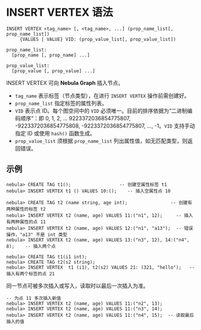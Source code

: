 # INSERT VERTEX 语法

```ngql
INSERT VERTEX <tag_name> [, <tag_name>, ...] (prop_name_list[, prop_name_list])
     {VALUES | VALUE} VID: (prop_value_list[, prop_value_list])

prop_name_list:
  [prop_name [, prop_name] ...]

prop_value_list:
  [prop_value [, prop_value] ...]
```

INSERT VERTEX 可向 **Nebula Graph** 插入节点。

- `tag_name` 表示标签（节点类型），在进行 `INSERT VERTEX` 操作前需创建好。
- `prop_name_list` 指定标签的属性列表。
- `VID` 表示点 ID。每个图空间中的 `VID` 必须唯一。目前的排序依据为“二进制编码顺序“：即 0, 1, 2, ... 9223372036854775807, -9223372036854775808, -9223372036854775807, ..., -1。`VID` 支持手动指定 ID 或使用 `hash()` 函数生成。
- `prop_value_list` 须根据 `prop_name_list` 列出属性值，如无匹配类型，则返回错误。

## 示例

```ngql
nebula> CREATE TAG t1();                  -- 创建空属性标签 t1
nebula> INSERT VERTEX t1 () VALUES 10:();    -- 插入空属性点 10
```

```ngql
nebula> CREATE TAG t2 (name string, age int);                -- 创建有两种属性的标签 t2
nebula> INSERT VERTEX t2 (name, age) VALUES 11:("n1", 12);     -- 插入有两种属性的点 11
nebula> INSERT VERTEX t2 (name, age) VALUES 12:("n1", "a13");  -- 错误操作，"a13" 不是 int 类型
nebula> INSERT VERTEX t2 (name, age) VALUES 13:("n3", 12), 14:("n4", 8);    -- 插入两个点
```

```ngql
nebula> CREATE TAG t1(i1 int);
nebula> CREATE TAG t2(s2 string);
nebula> INSERT VERTEX  t1 (i1), t2(s2) VALUES 21: (321, "hello");   -- 插入有两个标签的点 21
```

同一节点可被多次插入或写入，读取时以最后一次插入为准。

```ngql
-- 为点 11 多次插入新值
nebula> INSERT VERTEX t2 (name, age) VALUES 11:("n2", 13);
nebula> INSERT VERTEX t2 (name, age) VALUES 11:("n3", 14);
nebula> INSERT VERTEX t2 (name, age) VALUES 11:("n4", 15);  -- 读取最后插入的值
```
